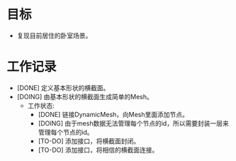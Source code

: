 # 目标
- 复现目前居住的卧室场景。

# 工作记录
- [DONE] 定义基本形状的横截面。
- [DOING] 由基本形状的横截面生成简单的Mesh。
	- 工作状态:
		- [DONE] 链接DynamicMesh，向Mesh里面添加节点。
		- [DOING] 由于mesh数据无法管理每个节点的id，所以需要封装一层来管理每个节点的id。
		- [TO-DO] 添加接口，将横截面封闭。
		- [TO-DO] 添加接口，将相信的横截面连接。